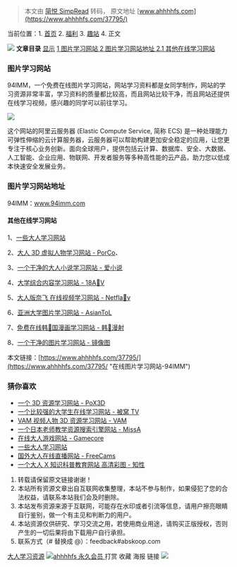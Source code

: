 > 本文由 [简悦 SimpRead](http://ksria.com/simpread/) 转码， 原文地址 [www.ahhhhfs.com](https://www.ahhhhfs.com/37795/)

当前位置：1.  [首页](https://www.ahhhhfs.com)
2.  [福利](https://www.ahhhhfs.com/welfare/)
3.  [趣站](https://www.ahhhhfs.com/welfare/funny_site/)
4.  正文

[![](http://www.ahhhhfs.com/wp-content/uploads/2022/07/1657586266-b5c895266e30417.webp)](https://www.ihezu.cc/?sid=fSaqZq)  **文章目录** [显示](#) [ 1 图片学习网站 ](#tu_pian_xue_xi_wang_zhan) [ 2 图片学习网站地址 ](#tu_pian_xue_xi_wang_zhan_de_zhi) [2.1 其他在线学习网站](#qi_ta_zai_xian_xue_xi_wang_zhan) 

### 图片学习网站

94IMM，一个免费在线图片学习网站，网站学习资料都是女同学制作，网站的学习资源非常丰富，学习资料的质量都比较高，而且网站比较干净，而且网站还提供在线学习视频，感兴趣的同学可以前往学习。

[![](http://www.ahhhhfs.com/wp-content/uploads/2023/02/%E5%9C%A8%E7%BA%BF%E5%9B%BE%E7%89%87%E5%AD%A6%E4%B9%A0%E7%BD%91%E7%AB%99-94IMM.jpg)](https://www.ahhhhfs.com/wp-content/uploads/2023/02/%E5%9C%A8%E7%BA%BF%E5%9B%BE%E7%89%87%E5%AD%A6%E4%B9%A0%E7%BD%91%E7%AB%99-94IMM.jpg)

这个网站的阿里云服务器 (Elastic Compute Service, 简称 ECS) 是一种处理能力可弹性伸缩的云计算服务器，云服务器可以帮助构建更加安全稳定的应用，让您更专注于核心业务创新。面向全球用户，提供包括云计算、数据库、安全、大数据、人工智能、企业应用、物联网、开发者服务等多种高性能的云产品，助力您以低成本快速安全发展业务。

### 图片学习网站地址

94IMM：www.94imm.com

#### 其他在线学习网站

1、[一些大人学习网站](https://www.ahhhhfs.com/37621/)

2、[大人 3D 虚拟人物学习网站 - PorCo](https://www.ahhhhfs.com/37223/)、

3、[一个干净的大人小说学习网站 - 爱小说](https://www.ahhhhfs.com/37141/)

4、[大学综合内容学习网站 - 18A🙈V](https://www.ahhhhfs.com/37097/)

5、[大人版奈飞 在线视频学习网站 - Netfla🙈v](https://www.ahhhhfs.com/37064/)

6、[亚洲大学图片学习网站 - AsianToL](https://www.ahhhhfs.com/36956/)

7、[免费在线韩🙈国漫画学习网站 - 韩🙉漫射](https://www.ahhhhfs.com/36951/)

8、[一个干净的图片学习网站 - 镜像图](https://www.ahhhhfs.com/36850/)

本文链接：[https://www.ahhhhfs.com/37795/](https://www.ahhhhfs.com/37795/ "在线图片学习网站-94IMM")

### 猜你喜欢

*   [一个 3D 资源学习网站 - PoX3D](https://www.ahhhhfs.com/37838/ "一个3D资源学习网站-PoX3D")
*   [一个比较强的大学生在线学习网站 - 被窝 TV](https://www.ahhhhfs.com/37760/ "一个比较强的大学生在线学习网站-被窝TV")
*   [VAM 视频人物 3D 资源学习网站 - VAM](https://www.ahhhhfs.com/37757/ "VAM视频人物3D资源学习网站-VAM")
*   [一个日本老师教学资源搜索引擎网站 - MissA](https://www.ahhhhfs.com/37730/ "一个日本老师教学资源搜索引擎网站- MissA")
*   [在线大人游戏网站 - Gamecore](https://www.ahhhhfs.com/37634/ "在线大人游戏网站-Gamecore")
*   [一些大人学习网站](https://www.ahhhhfs.com/37621/ "一些大人学习网站")
*   [国外大人在线直播网站 - FreeCams](https://www.ahhhhfs.com/37583/ "国外大人在线直播网站-FreeCams")
*   [一个大人 X 知识科普教育网站 高清彩图 - 知性](https://www.ahhhhfs.com/37578/ "一个大人X知识科普教育网站 高清彩图-知性")

1.  转载请保留原文链接谢谢！
2.  本站所有资源文章出自互联网收集整理，本站不参与制作，如果侵犯了您的合法权益，请联系本站我们会及时删除。
3.  本站发布资源来源于互联网，可能存在水印或者引流等信息，请用户擦亮眼睛自行鉴别，做一个有主见和判断力的用户。
4.  本站资源仅供研究、学习交流之用，若使用商业用途，请购买正版授权，否则产生的一切后果将由下载用户自行承担。
5.  联系方式（# 替换成 @）：feedback#abskoop.com

[大人学习资源](https://www.ahhhhfs.com/tag/18/) [![](http://www.ahhhhfs.com/wp-content/uploads/1234/01/1649814625-bb9d68cb6ba135e.jpg)ahhhhfs 永久会员 ](https://www.ahhhhfs.com/author/ahhhhfs/)  打赏  收藏  海报  链接 [![](http://www.ahhhhfs.com/wp-content/uploads/2023/01/1673195445-8474e77bd7514f4.webp)](https://a.jnqywhcm1.cn/9827377)